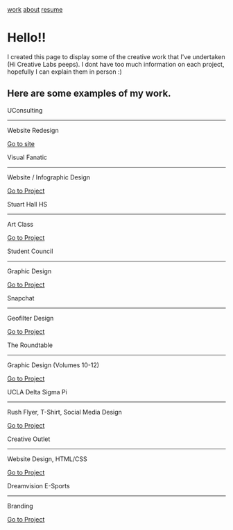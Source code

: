 <html lang="en">
<head>
  <meta charset="utf-8">
  <title>the creative outlet</title>
  <meta name="description" content="Creative Outlet">
  <meta name="author" content="Nicholas Hom">
  <meta name="viewport" content="width=device-width, initial-scale=1">
  <link rel="shortcut icon" href="img/favicon.ico">
  <link href="css/home.css" type='text/css' rel="stylesheet">
  <link href="https://fonts.googleapis.com/css?family=Open+Sans:300,400,600&display=swap" rel="stylesheet">
  <link href="https://fonts.googleapis.com/css?family=Ubuntu+Mono:400,700&display=swap" rel="stylesheet">

</head>

<body>
  <div class="navbar">
    <div class="nav_container">
      <a href="index.html">work</a>
      <a href="about.html">about</a>
      <a href="Resume.pdf">resume</a>
    </div>
  </div>
  <div class="landing">
    <div class="landing_container">
      <img src="img/CreativeOutlet.svg" alt="" id="logoimg">
      <h1>Hello!!</h1>
      <p id="landingp">I created this page to display some of the creative work that I've undertaken (Hi Creative Labs peeps). I dont have too much information on each project, hopefully I can explain them in person :)</p>
    </div>
  </div>
  <div class="tiles">
    <div class="tilecard wordcard">
      <div class="content">
        <h2>
          Here are some examples of my work.
        </h2>
      </div>
    </div>
    <div class="tilecard">
      <div class="content">
        <img src="img/uc.svg" alt="" class="tileimg">
        <div class="infocard">
          <div class="project">
            UConsulting
            <hr>
            <div class="info">Website Redesign</div>
          </div>
          <div class="linkbox">
            <a href="https://uconsulting.club"><p>Go to site</p></a>
          </div>
        </div>
      </div>
    </div>
    <div class="tilecard">
      <div class="content">
        <img src="img/vf.svg" alt="" class="tileimg">
        <div class="infocard">
          <div class="project">
            Visual Fanatic
            <hr>
            <div class="info">Website / Infographic Design</div>
          </div>
          <div class="linkbox">
            <a href="https://www.instagram.com/visual_fanatic/"><p>Go to Project</p></a>
          </div>
        </div>
      </div>
    </div>
    <div class="tilecard">
      <div class="content">
        <img src="img/shhs.svg" alt="" class="tileimg">
        <div class="infocard">
          <div class="project">
            Stuart Hall HS
            <hr>
            <div class="info">Art Class</div>
          </div>
          <div class="linkbox">
            <a href="img/art portfolio.pdf"><p>Go to Project</p></a>
          </div>
        </div>
      </div>
    </div>
    <div class="tilecard">
      <div class="content">
        <img src="img/stuco.svg" alt="" class="tileimg">
        <div class="infocard">
          <div class="project">
            Student Council
            <hr>
            <div class="info">Graphic Design</div>
          </div>
          <div class="linkbox">
            <a href="img/shhs.pdf"><p>Go to Project</p></a>
          </div>
        </div>
      </div>
    </div>
    <div class="tilecard long">
      <div class="content">
        <img src="img/sc.svg" alt="" class="tileimg">
        <div class="infocard">
          <div class="project">
            Snapchat
            <hr>
            <div class="info">Geofilter Design</div>
          </div>
          <div class="linkbox">
            <a href="img/geos.pdf"><p>Go to Project</p></a>
          </div>
        </div>
      </div>
    </div>
    <div class="tilecard">
      <div class="content">
        <img src="img/rt.svg" alt="" class="tileimg">
        <div class="infocard">
          <div class="project">
            The Roundtable
            <hr>
            <div class="info">Graphic Design (Volumes 10-12)</div>
          </div>
          <div class="linkbox">
            <a href="https://issuu.com/shhs_roundtable"><p>Go to Project</p></a>
          </div>
        </div>
      </div>
    </div>
    <div class="tilecard big_square">
      <div class="content">
        <img src="img/dsp.svg" alt="" class="tileimg">
        <div class="infocard">
          <div class="project">
            UCLA Delta Sigma Pi
            <hr>
            <div class="info">Rush Flyer, T-Shirt, Social Media Design</div>
          </div>
          <div class="linkbox">
            <a href="img/dspflyers.pdf"><p>Go to Project</p></a>
          </div>
        </div>
      </div>
    </div>
    <div class="tilecard">
      <div class="content">
        <img src="img/co.svg" alt="" class="tileimg">
        <div class="infocard">
          <div class="project">
            Creative Outlet
            <hr>
            <div class="info">Website Design, HTML/CSS</div>
          </div>
          <div class="linkbox">
            <a href="https://github.com/nickhom3/creativeoutlet"><p>Go to Project</p></a>
          </div>
        </div>
      </div>
    </div>
    <div class="tilecard long">
      <div class="content">
        <img src="img/dve.svg" alt="" class="tileimg">
        <div class="infocard">
          <div class="project">
            Dreamvision E-Sports
            <hr>
            <div class="info">Branding</div>
          </div>
          <div class="linkbox">
            <a href="img/dve.pdf"><p>Go to Project</p></a>
          </div>
        </div>
      </div>
    </div>
    </div>
  </body>
</html>
